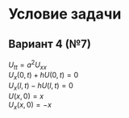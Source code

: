 # Условие задачи

## Вариант 4 (№7)
$U_{tt} = a^2U_{xx}$  
$U_x(0, t) + hU(0, t) = 0$  
$U_x(l, t) - hU(l, t) = 0$  
$U(x, 0) = x$  
$U_x(x, 0) = -x$  